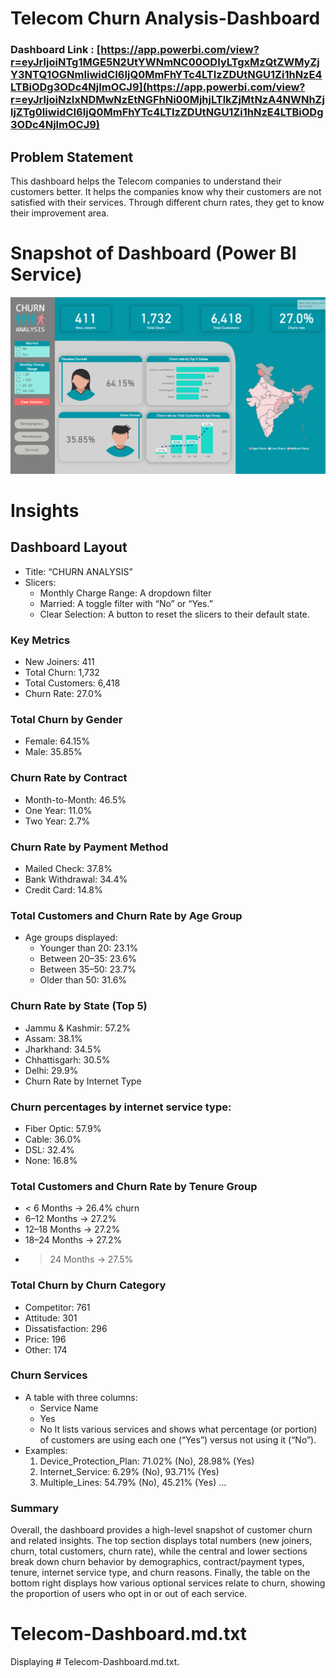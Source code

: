 

# Telecom Churn Analysis-Dashboard

### Dashboard Link : [https://app.powerbi.com/view?r=eyJrIjoiNTg1MGE5N2UtYWNmNC00ODIyLTgxMzQtZWMyZjY3NTQ1OGNmIiwidCI6IjQ0MmFhYTc4LTIzZDUtNGU1Zi1hNzE4LTBiODg3ODc4NjlmOCJ9](https://app.powerbi.com/view?r=eyJrIjoiNzIxNDMwNzEtNGFhNi00MjhjLTlkZjMtNzA4NWNhZjljZTg0IiwidCI6IjQ0MmFhYTc4LTIzZDUtNGU1Zi1hNzE4LTBiODg3ODc4NjlmOCJ9)

## Problem Statement

This dashboard helps the Telecom companies to understand their customers better. It helps the companies know why their customers are not satisfied with their services. Through different churn rates, they get to know their improvement area.

# Snapshot of Dashboard (Power BI Service)

![dashboard_snapo](https://github.com/atul-iiit/PowerBI-Projects/blob/main/Telecom%20Churn%20Analysis/churndashboard.jpg)


# Insights

## Dashboard Layout
- Title: “CHURN ANALYSIS” 
- Slicers:
    - Monthly Charge Range: A dropdown filter
    - Married: A toggle filter with “No” or “Yes.”
    - Clear Selection: A button to reset the slicers to their default state.

### Key Metrics 
- New Joiners: 411
- Total Churn: 1,732
- Total Customers: 6,418
- Churn Rate: 27.0%

### Total Churn by Gender
- Female: 64.15%
- Male: 35.85%

### Churn Rate by Contract
- Month-to-Month: 46.5%
- One Year: 11.0%
- Two Year: 2.7%

### Churn Rate by Payment Method
- Mailed Check: 37.8%
- Bank Withdrawal: 34.4%
- Credit Card: 14.8%

### Total Customers and Churn Rate by Age Group

- Age groups displayed: 
    - Younger than 20: 23.1%
    -  Between 20–35: 23.6%
    -  Between 35–50: 23.7%
    -  Older than 50: 31.6%

### Churn Rate by State (Top 5)
- Jammu & Kashmir: 57.2%
- Assam: 38.1%
- Jharkhand: 34.5%
- Chhattisgarh: 30.5%
- Delhi: 29.9%
- Churn Rate by Internet Type

### Churn percentages by internet service type:
- Fiber Optic: 57.9%
- Cable: 36.0%
- DSL: 32.4%
- None: 16.8%

### Total Customers and Churn Rate by Tenure Group
- < 6 Months → 26.4% churn
- 6–12 Months → 27.2%
- 12–18 Months → 27.2%
- 18–24 Months → 27.2%
- > 24 Months → 27.5%

### Total Churn by Churn Category
- Competitor: 761
- Attitude: 301
- Dissatisfaction: 296
- Price: 196
- Other: 174

### Churn Services
- A table with three columns: 
    - Service Name
    - Yes
    - No
It lists various services and shows what percentage (or portion) of customers are using each one (“Yes”) versus not using it (“No”). 
- Examples:
    1. Device_Protection_Plan: 71.02% (No), 28.98% (Yes)
    2. Internet_Service: 6.29% (No), 93.71% (Yes)
    3. Multiple_Lines: 54.79% (No), 45.21% (Yes) ...

### Summary
Overall, the dashboard provides a high-level snapshot of customer churn and related insights. The top section displays total numbers (new joiners, churn, total customers, churn rate), while the central and lower sections break down churn behavior by demographics, contract/payment types, tenure, internet service type, and churn reasons. Finally, the table on the bottom right displays how various optional services relate to churn, showing the proportion of users who opt in or out of each service.
# Telecom-Dashboard.md.txt
Displaying # Telecom-Dashboard.md.txt.
